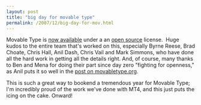 ```yaml
---
layout: post
title: "big day for movable type"
permalink: /2007/12/big-day-for-mov.html
---
```


Movable Type is [now available](http://www.movabletype.org/2007/12/movable_type_open_source.html) under a an [open source](http://www.movabletype.org/opensource/) license.  Huge kudos to the entire team that's worked on this, especially Byrne Reese, Brad Choate, Chris Hall, Anil Dash, Chris Vail and Mark Simmons, who have done all the hard work in getting all the details right. And, of course, many thanks to Ben and Mena for doing their part since day zero "fighting for openness," as Anil puts it so well in the [post on movabletype.org](http://www.movabletype.org/2007/12/movable_type_open_source.html).

This is such a great way to bookend a tremendous year for Movable Type; I'm incredibly proud of the work we've done with MT4, and this just puts the icing on the cake. Onward!